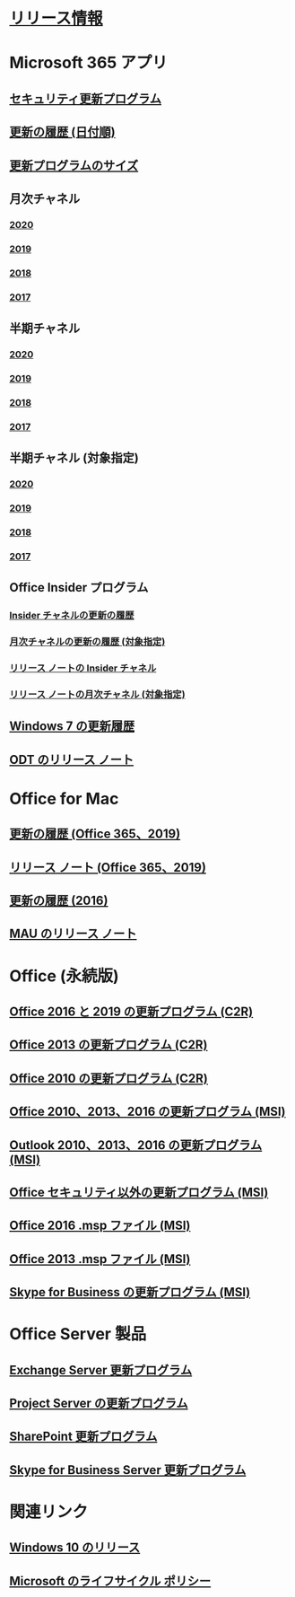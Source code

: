 # [リリース情報](release-notes-microsoft365-apps.md)
# Microsoft 365 アプリ
## [セキュリティ更新プログラム](microsoft365-apps-security-updates.md)
## [更新の履歴 (日付順)](update-history-microsoft365-apps-by-date.md)
## [更新プログラムのサイズ](download-sizes-microsoft365-apps-updates.md)

## 月次チャネル
### [2020](monthly-channel-2020.md)
### [2019](monthly-channel-2019.md)
### [2018](monthly-channel-2018.md)
### [2017](monthly-channel-2017.md)

## 半期チャネル
### [2020](semi-annual-channel-2020.md)
### [2019](semi-annual-channel-2019.md)
### [2018](semi-annual-channel-2018.md)
### [2017](semi-annual-channel-2017.md)

## 半期チャネル (対象指定)
### [2020](semi-annual-channel-targeted-2020.md)
### [2019](semi-annual-channel-targeted-2019.md)
### [2018](semi-annual-channel-targeted-2018.md)
### [2017](semi-annual-channel-targeted-2017.md)

## Office Insider プログラム  
### [Insider チャネルの更新の履歴](update-history-office-insider.md)
### [月次チャネルの更新の履歴 (対象指定)](update-history-monthly-channel-targeted.md)
### [リリース ノートの Insider チャネル](release-notes-office-insider.md)
### [リリース ノートの月次チャネル (対象指定)](release-notes-monthly-channel-targeted.md)

## [Windows 7 の更新履歴](update-history-office-Win7.md)

## [ODT のリリース ノート](ODT-release-history.md)

# Office for Mac
## [更新の履歴 (Office 365、2019)](update-history-office-for-mac.md)
## [リリース ノート (Office 365、2019)](release-notes-office-for-mac.md)
## [更新の履歴 (2016)](release-notes-office-2016-mac.md)
## [MAU のリリース ノート](release-history-microsoft-autoupdate.md)

# Office (永続版)
## [Office 2016 と 2019 の更新プログラム (C2R)](update-history-office-2019.md)
## [Office 2013 の更新プログラム (C2R)](update-history-office-2013.md)
## [Office 2010 の更新プログラム (C2R)](update-history-office-2010-click-to-run.md)
## [Office 2010、2013、2016 の更新プログラム (MSI)](office-updates-msi.md)
## [Outlook 2010、2013、2016 の更新プログラム (MSI)](outlook-updates-msi.md)
## [Office セキュリティ以外の更新プログラム (MSI)](office-MSI-non-security-updates.md)
## [Office 2016 .msp ファイル (MSI)](msp-files-office-2016.md)
## [Office 2013 .msp ファイル (MSI)](msp-files-office-2013.md)
## [Skype for Business の更新プログラム (MSI)](https://docs.microsoft.com/SkypeForBusiness/sfb-client-updates)

# Office Server 製品
## [Exchange Server 更新プログラム](https://docs.microsoft.com/Exchange/new-features/build-numbers-and-release-dates)
## [Project Server の更新プログラム](project-server-updates.md)
## [SharePoint 更新プログラム](sharepoint-updates.md)
## [Skype for Business Server 更新プログラム](https://docs.microsoft.com/SkypeForBusiness/sfb-server-updates)

# 関連リンク
## [Windows 10 のリリース](https://www.microsoft.com/itpro/windows-10/release-information)
## [Microsoft のライフサイクル ポリシー](https://support.microsoft.com/lifecycle)
